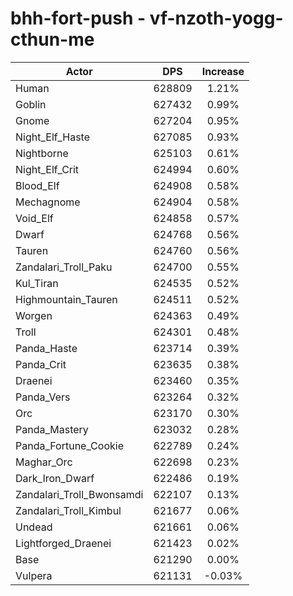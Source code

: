 # bhh-fort-push - vf-nzoth-yogg-cthun-me
| Actor | DPS | Increase |
|---|:---:|:---:|
|Human|628809|1.21%|
|Goblin|627432|0.99%|
|Gnome|627204|0.95%|
|Night_Elf_Haste|627085|0.93%|
|Nightborne|625103|0.61%|
|Night_Elf_Crit|624994|0.60%|
|Blood_Elf|624908|0.58%|
|Mechagnome|624904|0.58%|
|Void_Elf|624858|0.57%|
|Dwarf|624768|0.56%|
|Tauren|624760|0.56%|
|Zandalari_Troll_Paku|624700|0.55%|
|Kul_Tiran|624535|0.52%|
|Highmountain_Tauren|624511|0.52%|
|Worgen|624363|0.49%|
|Troll|624301|0.48%|
|Panda_Haste|623714|0.39%|
|Panda_Crit|623635|0.38%|
|Draenei|623460|0.35%|
|Panda_Vers|623264|0.32%|
|Orc|623170|0.30%|
|Panda_Mastery|623032|0.28%|
|Panda_Fortune_Cookie|622789|0.24%|
|Maghar_Orc|622698|0.23%|
|Dark_Iron_Dwarf|622486|0.19%|
|Zandalari_Troll_Bwonsamdi|622107|0.13%|
|Zandalari_Troll_Kimbul|621677|0.06%|
|Undead|621661|0.06%|
|Lightforged_Draenei|621423|0.02%|
|Base|621290|0.00%|
|Vulpera|621131|-0.03%|
